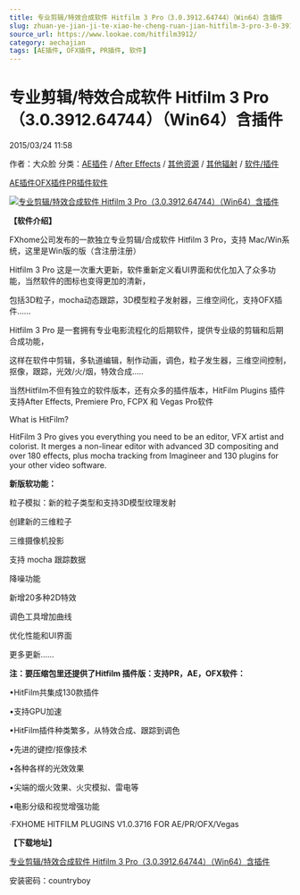 ```yaml
---
title: 专业剪辑/特效合成软件 Hitfilm 3 Pro（3.0.3912.64744）（Win64）含插件
slug: zhuan-ye-jian-ji-te-xiao-he-cheng-ruan-jian-hitfilm-3-pro-3-0-3912-64744-win64-han-cha-jian
source_url: https://www.lookae.com/hitfilm3912/
category: aechajian
tags: [AE插件, OFX插件, PR插件, 软件]
---
```

# 专业剪辑/特效合成软件 Hitfilm 3 Pro（3.0.3912.64744）（Win64）含插件

2015/03/24 11:58

作者：大众脸
分类：[AE插件](https://www.lookae.com/after-effects/aechajian/) / [After Effects](https://www.lookae.com/after-effects/) / [其他资源](https://www.lookae.com/qitarjcj/otherzy/) / [其他辐射](https://www.lookae.com/others/) / [软件/插件](https://www.lookae.com/qitarjcj/)

[AE插件](https://www.lookae.com/tag/ae%e6%8f%92%e4%bb%b6/)[OFX插件](https://www.lookae.com/tag/ofx%e6%8f%92%e4%bb%b6/)[PR插件](https://www.lookae.com/tag/pr%e6%8f%92%e4%bb%b6/)[软件](https://www.lookae.com/tag/%e8%bd%af%e4%bb%b6/)

[![专业剪辑/特效合成软件 Hitfilm 3 Pro（3.0.3912.64744）（Win64）含插件](https://www.lookae.com/wp-content/uploads/2014/11/Hitfilm-3.jpg "专业剪辑/特效合成软件 Hitfilm 3 Pro（3.0.3912.64744）（Win64）含插件-LookAE.com")](https://www.lookae.com/wp-content/uploads/2014/11/Hitfilm-3.jpg)

**【软件介绍】**

FXhome公司发布的一款独立专业剪辑/合成软件 Hitfilm 3 Pro，支持 Mac/Win系统，这里是Win版的版（含注册注册）

Hitfilm 3 Pro 这是一次重大更新，软件重新定义看UI界面和优化加入了众多功能，当然软件的图标也变得更加的清新，

包括3D粒子，mocha动态跟踪，3D模型粒子发射器，三维空间化，支持OFX插件……

Hitfilm 3 Pro 是一套拥有专业电影流程化的后期软件，提供专业级的剪辑和后期合成功能，

这样在软件中剪辑，多轨道编辑，制作动画，调色，粒子发生器，三维空间控制，抠像，跟踪，光效/火/烟，特效合成…..

当然Hitfilm不但有独立的软件版本，还有众多的插件版本，HitFilm Plugins 插件支持After Effects, Premiere Pro, FCPX 和 Vegas Pro软件

What is HitFilm?

HitFilm 3 Pro gives you everything you need to be an editor, VFX artist and colorist. It merges a non-linear editor with advanced 3D compositing and over 180 effects, plus mocha tracking from Imagineer and 130 plugins for your other video software.

**新版软功能：**

粒子模拟：新的粒子类型和支持3D模型纹理发射

创建新的三维粒子

三维摄像机投影

支持 mocha 跟踪数据

降噪功能

新增20多种2D特效

调色工具增加曲线

优化性能和UI界面

更多更新……

**注：要压缩包里还提供了Hitfilm 插件版：支持PR，AE，OFX软件：**

•HitFilm共集成130款插件

•支持GPU加速

•HitFilm插件种类繁多，从特效合成、跟踪到调色

•先进的键控/抠像技术

•各种各样的光效效果

•尖端的烟火效果、火灾模拟、雷电等

•电影分级和视觉增强功能

·FXHOME HITFILM PLUGINS V1.0.3716 FOR AE/PR/OFX/Vegas

**【下载地址】**

[专业剪辑/特效合成软件 Hitfilm 3 Pro（3.0.3912.64744）（Win64）含插件](https://www.400gb.com/file/88666601)

安装密码：countryboy
